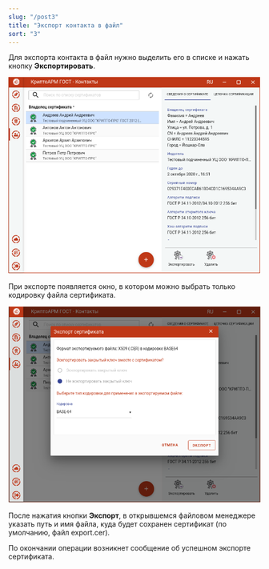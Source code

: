 ```yaml
---
slug: "/post3"
title: "Экспорт контакта в файл"
sort: "3"
---
```


Для экспорта контакта в файл нужно выделить его в списке и нажать кнопку
**Экспортировать**.

![contacts_view.png](./images/contacts_view.png "Экспорт контакта")


При экспорте появляется окно, в котором можно выбрать только кодировку файла сертификата.

![contacts_export.png](./images/contacts_export.png "Выбор кодировки файла сертификата")

После нажатия кнопки **Экспорт**, в открывшемся файловом менеджере указать путь и имя файла, куда будет сохранен сертификат (по умолчанию, файл export.cer).

По окончании операции возникнет сообщение об успешном экспорте сертификата.